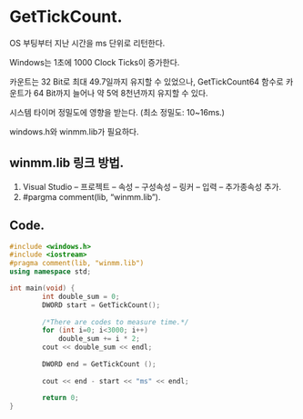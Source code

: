 # GetTickCount.

OS 부팅부터 지난 시간을 ms 단위로 리턴한다.

Windows는 1초에 1000 Clock Ticks이 증가한다.

카운트는 32 Bit로 최대 49.7일까지 유지할 수 있었으나, GetTickCount64 함수로 카운트가 64 Bit까지 늘어나 약 5억 8천년까지 유지할 수 있다.

시스템 타이머 정밀도에 영향을 받는다. (최소 정밀도: 10~16ms.)

windows.h와 winmm.lib가 필요하다.

## winmm.lib 링크 방법.
1.	Visual Studio – 프로젝트 – 속성 – 구성속성 – 링커 – 입력 – 추가종속성 추가.
2.	#pargma comment(lib, “winmm.lib”).

## Code.
```CPP
#include <windows.h>
#include <iostream>
#pragma comment(lib, "winmm.lib")
using namespace std;

int main(void) {
		int double_sum = 0;
		DWORD start = GetTickCount();
		
		/*There are codes to measure time.*/
		for (int i=0; i<3000; i++)
			double_sum += i * 2;
		cout << double_sum << endl;
		
		DWORD end = GetTickCount ();
		
		cout << end - start << "ms" << endl;
		
		return 0;
}
```